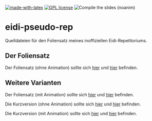 [![made-with-latex](https://img.shields.io/badge/Made%20with-LaTeX-1f425f.svg)](https://www.latex-project.org/) [![GPL license](https://img.shields.io/badge/License-GPL-blue.svg)](http://perso.crans.org/besson/LICENSE.html) ![Compile the slides (noanim)](https://github.com/EagleoutIce/eidi-pseudo-rep20/workflows/Compile%20the%20slides%20(noanim)/badge.svg)

# eidi-pseudo-rep

Quelldateien für den Foliensatz meines inoffiziellen Eidi-Repetitoriums.

## Der Foliensatz

Der Foliensatz (ohne Animation) sollte sich [hier](https://media.githubusercontent.com/media/EagleoutIce/eidi-pseudo-rep20/gh-pages/slides-eidi-rep.pdf) und [hier](https://github.com/EagleoutIce/eidi-pseudo-rep/blob/gh-pages/slides-eidi-rep.pdf) befinden.

## Weitere Varianten

Der Foliensatz (mit Animation) sollte sich [hier](https://media.githubusercontent.com/media/EagleoutIce/eidi-pseudo-rep20/gh-pages/animated-eidi-rep.pdf) und [hier](https://github.com/EagleoutIce/eidi-pseudo-rep/blob/gh-pages/animated-eidi-rep.pdf) befinden.

Die Kurzversion (ohne Animation) sollte sich [hier](https://media.githubusercontent.com/media/EagleoutIce/eidi-pseudo-rep20/gh-pages/short-slides-eidi-rep.pdf) und [hier](https://github.com/EagleoutIce/eidi-pseudo-rep/blob/gh-pages/short-slides-eidi-rep.pdf) befinden.

Die Kurzversion (mit Animation) sollte sich [hier](https://media.githubusercontent.com/media/EagleoutIce/eidi-pseudo-rep20/gh-pages/short-animated-eidi-rep.pdf) und [hier](https://github.com/EagleoutIce/eidi-pseudo-rep/blob/gh-pages/short-animated-eidi-rep.pdf) befinden.
